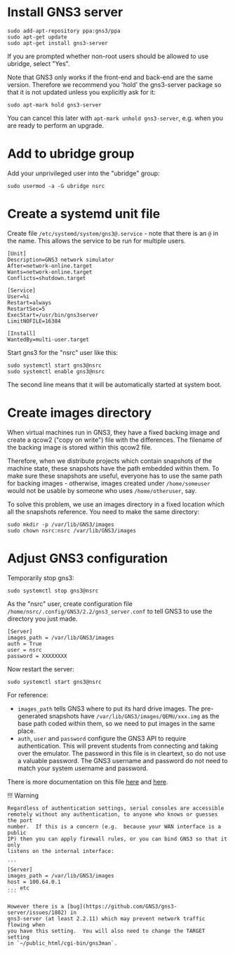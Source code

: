 # Install GNS3 server

```shell
sudo add-apt-repository ppa:gns3/ppa
sudo apt-get update
sudo apt-get install gns3-server
```

If you are prompted whether non-root users should be allowed to use
ubridge, select "Yes".

Note that GNS3 only works if the front-end and back-end are the same
version.  Therefore we recommend you 'hold' the gns3-server package so
that it is not updated unless you explicitly ask for it:

```shell
sudo apt-mark hold gns3-server
```

You can cancel this later with `apt-mark unhold gns3-server`, e.g. when you
are ready to perform an upgrade.

# Add to ubridge group

Add your unprivileged user into the "ubridge" group:

```shell
sudo usermod -a -G ubridge nsrc
```

# Create a systemd unit file

Create file `/etc/systemd/system/gns3@.service` - note that there is
an `@` in the name.  This allows the service to be run for multiple users.

```
[Unit]
Description=GNS3 network simulator
After=network-online.target
Wants=network-online.target
Conflicts=shutdown.target

[Service]
User=%i
Restart=always
RestartSec=5
ExecStart=/usr/bin/gns3server
LimitNOFILE=16384

[Install]
WantedBy=multi-user.target
```

Start gns3 for the "nsrc" user like this:

```shell
sudo systemctl start gns3@nsrc
sudo systemctl enable gns3@nsrc
```

The second line means that it will be automatically started at system boot.

# Create images directory

When virtual machines run in GNS3, they have a fixed backing image and
create a qcow2 ("copy on write") file with the differences.  The filename of
the backing image is stored within this qcow2 file.

Therefore, when we distribute projects which contain snapshots of the
machine state, these snapshots have the path embedded within them.  To make
sure these snapshots are useful, everyone has to use the same path for
backing images - otherwise, images created under `/home/someuser` would not
be usable by someone who uses `/home/otheruser`, say.

To solve this problem, we use an images directory in a fixed location which
all the snapshots reference.  You need to make the same directory:

```
sudo mkdir -p /var/lib/GNS3/images
sudo chown nsrc:nsrc /var/lib/GNS3/images
```

# Adjust GNS3 configuration

Temporarily stop gns3:

```shell
sudo systemctl stop gns3@nsrc
```

As the "nsrc" user, create configuration file
`/home/nsrc/.config/GNS3/2.2/gns3_server.conf` to tell GNS3 to use
the directory you just made.

```
[Server]
images_path = /var/lib/GNS3/images
auth = True
user = nsrc
password = XXXXXXXX
```

Now restart the server:

```shell
sudo systemctl start gns3@nsrc
```

For reference:

* `images_path` tells GNS3 where to put its hard drive images.  The
  pre-generated snapshots have `/var/lib/GNS3/images/QEMU/xxx.img` as the
  base path coded within them, so we need to put images in the same place.
* `auth`, `user` and `password` configure the GNS3 API to require
  authentication.  This will prevent students from connecting and taking
  over the emulator.  The password in this file is in cleartext, so do not
  use a valuable password.  The GNS3 username and password do not need to
  match your system username and password.

There is more documentation on this file
[here](https://docs.gns3.com/1f6uXq05vukccKdMCHhdki5MXFhV8vcwuGwiRvXMQvM0/index.html)
and [here](https://github.com/GNS3/gns3-server/blob/master/conf/gns3_server.conf).

!!! Warning

    Regardless of authentication settings, serial consoles are accessible
    remotely without any authentication, to anyone who knows or guesses the port
    number.  If this is a concern (e.g.  because your WAN interface is a public
    IP) then you can apply firewall rules, or you can bind GNS3 so that it only
    listens on the internal interface:

    ```
    [Server]
    images_path = /var/lib/GNS3/images
    host = 100.64.0.1
    ... etc
    ```

    However there is a [bug](https://github.com/GNS3/gns3-server/issues/1802) in
    gns3-server (at least 2.2.11) which may prevent network traffic flowing when
    you have this setting.  You will also need to change the TARGET setting
    in `~/public_html/cgi-bin/gns3man`.
